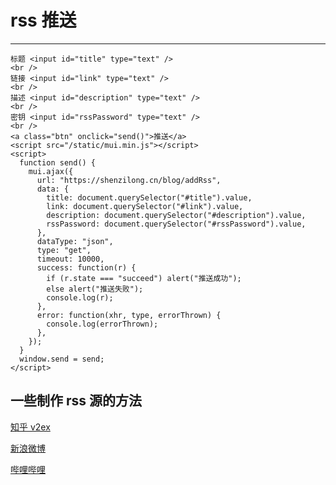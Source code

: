 # rss 推送

---

```html{run .hidden}
标题 <input id="title" type="text" />
<br />
链接 <input id="link" type="text" />
<br />
描述 <input id="description" type="text" />
<br />
密钥 <input id="rssPassword" type="text" />
<br />
<a class="btn" onclick="send()">推送</a>
<script src="/static/mui.min.js"></script>
<script>
  function send() {
    mui.ajax({
      url: "https://shenzilong.cn/blog/addRss",
      data: {
        title: document.querySelector("#title").value,
        link: document.querySelector("#link").value,
        description: document.querySelector("#description").value,
        rssPassword: document.querySelector("#rssPassword").value,
      },
      dataType: "json",
      type: "get",
      timeout: 10000,
      success: function(r) {
        if (r.state === "succeed") alert("推送成功");
        else alert("推送失败");
        console.log(r);
      },
      error: function(xhr, type, errorThrown) {
        console.log(errorThrown);
      },
    });
  }
  window.send = send;
</script>
```

## 一些制作 rss 源的方法

[知乎 v2ex](https://rss.lilydjwg.me/)

[新浪微博](https://rssfeed.today/weibo/)

[哔哩哔哩](https://www.moerats.com/archives/567/)
